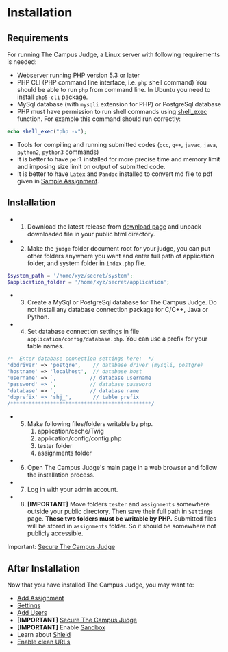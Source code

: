 Installation
============

Requirements
------------

For running The Campus Judge, a Linux server with following requirements is needed:

* Webserver running PHP version 5.3 or later
* PHP CLI (PHP command line interface, i.e. `php` shell command)
You should be able to run `php` from command line. In Ubuntu you need to install `php5-cli` package.
* MySql database (with `mysqli` extension for PHP) or PostgreSql database
* PHP must have permission to run shell commands using [shell_exec](http://www.php.net/manual/en/function.shell-exec.php) function.
For example this command should run correctly:
```php
echo shell_exec("php -v");
```
* Tools for compiling and running submitted codes (`gcc`, `g++`, `javac`, `java`, `python2`, `python3` commands)
* It is better to have `perl` installed for more precise time and memory limit and imposing size limit on output of submitted code.
* It is better to have `Latex` and `Pandoc` installed to convert md file to pdf given in [Sample Assignment](sample_assignment.md).  

Installation
------------

* 1. Download the latest release from [download page]() and unpack downloaded file in your public html directory.
* 2. Make the `judge` folder document root for your judge, you can put other folders anywhere you want and enter full path of application folder, and system folder in `index.php` file.
```php
$system_path = '/home/xyz/secret/system';
$application_folder = '/home/xyz/secret/application';
```
* 3. Create a MySql or PostgreSql database for The Campus Judge. Do not install any database connection package for C/C++, Java or Python.
* 4. Set database connection settings in file `application/config/database.php`. You can use a prefix for your table names.
```php
/*  Enter database connection settings here:  */
'dbdriver' => 'postgre',    // database driver (mysqli, postgre)
'hostname' => 'localhost',  // database host
'username' => `,           // database username
'password' => `,           // database password
'database' => `,           // database name
'dbprefix' => 'shj_',       // table prefix
/**********************************************/
```
* 5. Make following files/folders writable by php.
        1. application/cache/Twig
        2. application/config/config.php
        3. tester folder
        4. assignments folder
* 6. Open The Campus Judge's main page in a web browser and follow the installation process.
* 7. Log in with your admin account.
* 8. **[IMPORTANT]** Move folders `tester` and `assignments` somewhere outside your public directory. Then save their full path in `Settings` page. **These two folders must be writable by PHP.** Submitted files will be stored in `assignments` folder. So it should be somewhere not publicly accessible.

Important: [Secure The Campus Judge](security.md)

After Installation
------------------

Now that you have installed The Campus Judge, you may want to:

  * [Add Assignment](add_assignment.md)
  * [Settings](settings.md)
  * [Add Users](users.md#add_users)
  * **[IMPORTANT]** [Secure The Campus Judge](security.md)
  * **[IMPORTANT]** Enable [Sandbox](sandboxing.md)
  * Learn about [Shield](shield.md)
  * [Enable clean URLs](clean_urls.md)

